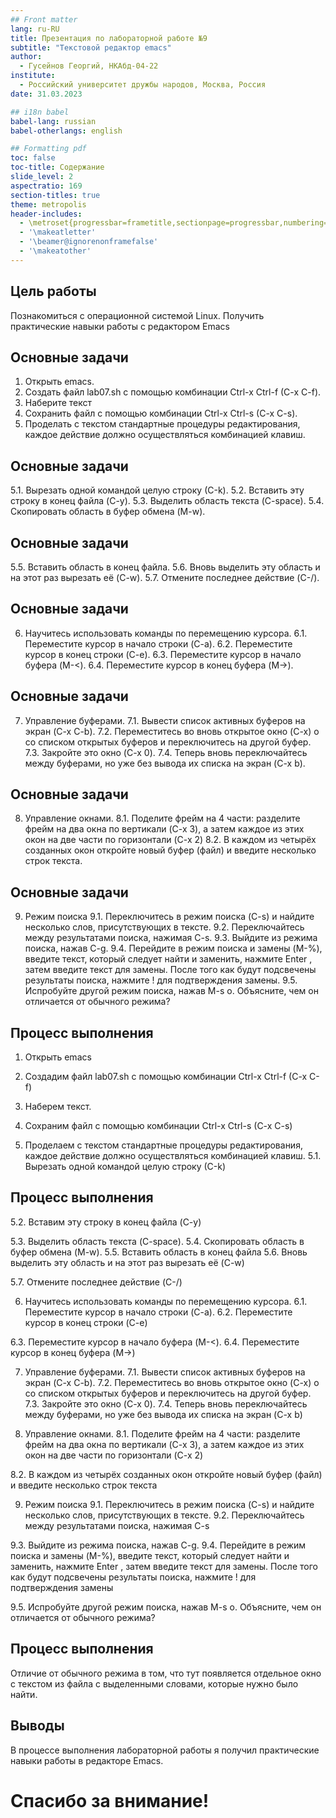 ```yaml
---
## Front matter
lang: ru-RU
title: Презентация по лабораторной работе №9
subtitle: "Текстовой редактор emacs"
author:
  - Гусейнов Георгий, НКАбд-04-22
institute:
  - Российский университет дружбы народов, Москва, Россия
date: 31.03.2023

## i18n babel
babel-lang: russian
babel-otherlangs: english

## Formatting pdf
toc: false
toc-title: Содержание
slide_level: 2
aspectratio: 169
section-titles: true
theme: metropolis
header-includes:
  - \metroset{progressbar=frametitle,sectionpage=progressbar,numbering=fraction}
  - '\makeatletter'
  - '\beamer@ignorenonframefalse'
  - '\makeatother'
---
```


## Цель работы

Познакомиться с операционной системой Linux. Получить практические навыки работы с редактором Emacs

## Основные задачи

1. Открыть emacs.
2. Создать файл lab07.sh с помощью комбинации Ctrl-x Ctrl-f (C-x C-f).
3. Наберите текст
4. Сохранить файл с помощью комбинации Ctrl-x Ctrl-s (C-x C-s).
5. Проделать с текстом стандартные процедуры редактирования, каждое действие должно осуществляться комбинацией клавиш.

## Основные задачи

5.1. Вырезать одной командой целую строку (С-k).
5.2. Вставить эту строку в конец файла (C-y).
5.3. Выделить область текста (C-space).
5.4. Скопировать область в буфер обмена (M-w).

## Основные задачи

5.5. Вставить область в конец файла.
5.6. Вновь выделить эту область и на этот раз вырезать её (C-w).
5.7. Отмените последнее действие (C-/).

## Основные задачи

6. Научитесь использовать команды по перемещению курсора.
   6.1. Переместите курсор в начало строки (C-a).
   6.2. Переместите курсор в конец строки (C-e).
   6.3. Переместите курсор в начало буфера (M-<).
   6.4. Переместите курсор в конец буфера (M->).

## Основные задачи

7. Управление буферами.
   7.1. Вывести список активных буферов на экран (C-x C-b).
   7.2. Переместитесь во вновь открытое окно (C-x) o со списком открытых буферов и переключитесь на другой буфер.
   7.3. Закройте это окно (C-x 0).
   7.4. Теперь вновь переключайтесь между буферами, но уже без вывода их списка на экран (C-x b).

## Основные задачи

8. Управление окнами.
   8.1. Поделите фрейм на 4 части: разделите фрейм на два окна по вертикали (C-x 3), а затем каждое из этих окон на две части по горизонтали (C-x 2)
   8.2. В каждом из четырёх созданных окон откройте новый буфер (файл) и введите несколько строк текста.

## Основные задачи

9. Режим поиска
   9.1. Переключитесь в режим поиска (C-s) и найдите несколько слов, присутствующих в тексте.
   9.2. Переключайтесь между результатами поиска, нажимая C-s.
   9.3. Выйдите из режима поиска, нажав C-g.
   9.4. Перейдите в режим поиска и замены (M-%), введите текст, который следует найти и заменить, нажмите Enter , затем введите текст для замены. После того как будут подсвечены результаты поиска, нажмите ! для подтверждения замены.
   9.5. Испробуйте другой режим поиска, нажав M-s o. Объясните, чем он отличается от обычного режима?

## Процесс выполнения

1. Открыть emacs

2. Создадим файл lab07.sh с помощью комбинации Ctrl-x Ctrl-f (C-x C-f)

3. Наберем текст.
4. Сохраним файл с помощью комбинации Ctrl-x Ctrl-s (C-x C-s)

5. Проделаем с текстом стандартные процедуры редактирования, каждое действие должно осуществляться комбинацией клавиш.
   5.1. Вырезать одной командой целую строку (С-k)

## Процесс выполнения

5.2. Вставим эту строку в конец файла (C-y)

5.3. Выделить область текста (C-space).
5.4. Скопировать область в буфер обмена (M-w).
5.5. Вставить область в конец файла
5.6. Вновь выделить эту область и на этот раз вырезать её (C-w)

5.7. Отмените последнее действие (C-/)

6. Научитесь использовать команды по перемещению курсора.
   6.1. Переместите курсор в начало строки (C-a).
   6.2. Переместите курсор в конец строки (C-e)

6.3. Переместите курсор в начало буфера (M-<).
6.4. Переместите курсор в конец буфера (M->)

7. Управление буферами.
   7.1. Вывести список активных буферов на экран (C-x C-b).
   7.2. Переместитесь во вновь открытое окно (C-x) o со списком открытых буферов и переключитесь на другой буфер.
   7.3. Закройте это окно (C-x 0).
   7.4. Теперь вновь переключайтесь между буферами, но уже без вывода их списка на
   экран (C-x b)

8. Управление окнами.
   8.1. Поделите фрейм на 4 части: разделите фрейм на два окна по вертикали (C-x 3), а затем каждое из этих окон на две части по горизонтали (C-x 2)

8.2. В каждом из четырёх созданных окон откройте новый буфер (файл) и введите несколько строк текста

9. Режим поиска
   9.1. Переключитесь в режим поиска (C-s) и найдите несколько слов, присутствующих в тексте.
   9.2. Переключайтесь между результатами поиска, нажимая C-s

9.3. Выйдите из режима поиска, нажав C-g.
9.4. Перейдите в режим поиска и замены (M-%), введите текст, который следует найти и заменить, нажмите Enter , затем введите текст для замены. После того как будут подсвечены результаты поиска, нажмите ! для подтверждения замены

9.5. Испробуйте другой режим поиска, нажав M-s o. Объясните, чем он отличается от обычного режима?

## Процесс выполнения

Отличие от обычного режима в том, что тут появляется отдельное окно с текстом из файла с выделенными словами, которые нужно было найти.

## Выводы

В процессе выполнения лабораторной работы я получил практические навыки работы в редакторе Emacs.

# Спасибо за внимание!
